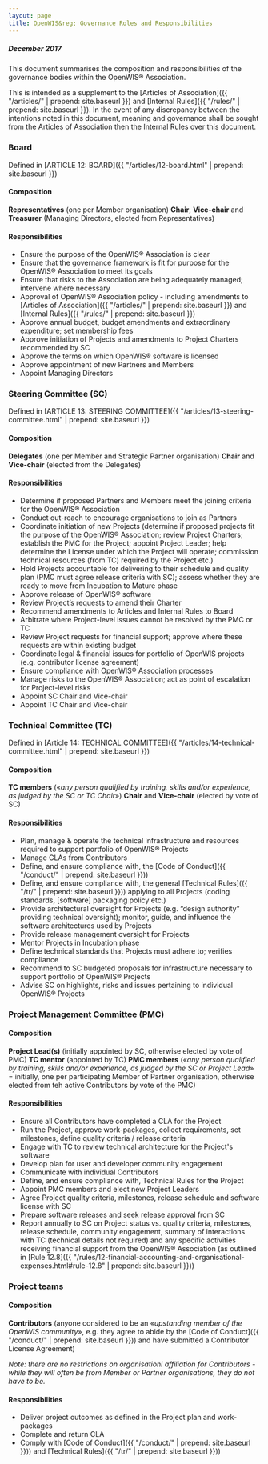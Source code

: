 ```yaml
---
layout: page
title: OpenWIS&reg; Governance Roles and Responsibilities
---
```


##### December 2017

This document summarises the composition and responsibilities of the governance bodies within the OpenWIS&reg; Association.

This is intended as a supplement to the [Articles of Association]({{ "/articles/" | prepend: site.baseurl }}) and [Internal Rules]({{ "/rules/" | prepend: site.baseurl }}). In the event of any discrepancy between the intentions noted in this document, meaning and governance shall be sought from the Articles of Association then the Internal Rules over this document.


### Board
Defined in [ARTICLE 12: BOARD]({{ "/articles/12-board.html" | prepend: site.baseurl }})

#### Composition
**Representatives** (one per Member organisation)
**Chair**, **Vice-chair** and **Treasurer** (Managing Directors, elected from Representatives)

#### Responsibilities
* Ensure the purpose of the OpenWIS&reg; Association is clear
* Ensure that the governance framework is fit for purpose for the OpenWIS&reg; Association to meet its goals
* Ensure that risks to the Association are being adequately managed; intervene where necessary
* Approval of OpenWIS&reg; Association policy - including amendments to [Articles of Association]({{ "/articles/" | prepend: site.baseurl }}) and [Internal Rules]({{ "/rules/" | prepend: site.baseurl }})
* Approve annual budget, budget amendments and extraordinary expenditure; set membership fees
* Approve initiation of Projects and amendments to Project Charters recommended by SC
* Approve the terms on which OpenWIS&reg; software is licensed
* Approve appointment of new Partners and Members
* Appoint Managing Directors

### Steering Committee (SC)
Defined in [ARTICLE 13: STEERING COMMITTEE]({{ "/articles/13-steering-committee.html" | prepend: site.baseurl }})

#### Composition
**Delegates** (one per Member and Strategic Partner organisation)
**Chair** and **Vice-chair** (elected from the Delegates)

#### Responsibilities
* Determine if proposed Partners and Members meet the joining criteria for the OpenWIS&reg; Association
* Conduct out-reach to encourage organisations to join as Partners
* Coordinate initiation of new Projects (determine if proposed projects fit the purpose of the OpenWIS&reg; Association; review Project Charters; establish the PMC for the Project; appoint Project Leader; help determine the License under which the Project will operate; commission technical resources (from TC) required by the Project etc.)
* Hold Projects accountable for delivering to their schedule and quality plan (PMC must agree release criteria with SC); assess whether they are ready to move from Incubation to Mature phase
* Approve release of OpenWIS&reg; software
* Review Project’s requests to amend their Charter
* Recommend amendments to Articles and Internal Rules to Board
* Arbitrate where Project-level issues cannot be resolved by the PMC or TC
* Review Project requests for financial support; approve where these requests are within existing budget
* Coordinate legal & financial issues for portfolio of OpenWIS projects (e.g. contributor license agreement)
* Ensure compliance with OpenWIS&reg; Association processes
* Manage risks to the OpenWIS&reg; Association; act as point of escalation for Project-level risks
* Appoint SC Chair and Vice-chair
* Appoint TC Chair and Vice-chair

### Technical Committee (TC)
Defined in [Article 14: TECHNICAL COMMITTEE]({{ "/articles/14-technical-committee.html" | prepend: site.baseurl }})

#### Composition
**TC members** («_any person qualified by training, skills and/or experience, as judged by the SC or TC Chair_»)
**Chair** and **Vice-chair** (elected by vote of SC)

#### Responsibilities
* Plan, manage & operate the technical infrastructure and resources required to support portfolio of OpenWIS&reg; Projects 
* Manage CLAs from Contributors
* Define, and ensure compliance with, the [Code of Conduct]({{ "/conduct/" | prepend: site.baseurl }}))
* Define, and ensure compliance with, the general [Technical Rules]({{ "/tr/" | prepend: site.baseurl }})) applying to all Projects (coding standards, [software] packaging policy etc.)
* Provide architectural oversight for Projects (e.g. “design authority” providing technical oversight); monitor, guide, and influence the software architectures used by Projects
* Provide release management oversight for Projects
* Mentor Projects in Incubation phase
* Define technical standards that Projects must adhere to; verifies compliance
* Recommend to SC budgeted proposals for infrastructure necessary to support portfolio of OpenWIS&reg; Projects 
* Advise SC on highlights, risks and issues pertaining to individual OpenWIS&reg; Projects

### Project Management Committee (PMC)

#### Composition
**Project Lead(s)** (initially appointed by SC, otherwise elected by vote of PMC)
**TC mentor** (appointed by TC)
**PMC members** («_any person qualified by training, skills and/or experience, as judged by the SC or Project Lead_» = initially, one per participating Member of Partner organisation, otherwise elected from teh active Contributors by vote of the PMC)

#### Responsibilities
* Ensure all Contributors have completed a CLA for the Project
* Run the Project, approve work-packages, collect requirements, set milestones, define quality criteria / release criteria
* Engage with TC to review technical architecture for the Project's software
* Develop plan for user and developer community engagement 
* Communicate with individual Contributors
* Define, and ensure compliance with, Technical Rules for the Project
* Appoint PMC members and elect new Project Leaders
* Agree Project quality criteria, milestones, release schedule and software license with SC
* Prepare software releases and seek release approval from SC
* Report annually to SC on Project status vs. quality criteria, milestones, release schedule, community engagement, summary of interactions with TC (technical details not required) and any specific activities receiving financial support from the OpenWIS&reg; Association (as outlined in [Rule 12.8]({{ "/rules/12-financial-accounting-and-organisational-expenses.html#rule-12.8" | prepend: site.baseurl }}))

### Project teams

#### Composition
**Contributors** (anyone considered to be an «_upstanding member of the OpenWIS community_», e.g. they agree to abide by the [Code of Conduct]({{ "/conduct/" | prepend: site.baseurl }})) and have submitted a Contributor License Agreement)

_Note: there are no restrictions on organisationl affiliation for Contributors - while they will often be from Member or Partner organisations, they do not have to be._

#### Responsibilities
* Deliver project outcomes as defined in the Project plan and work-packages
* Complete and return CLA
* Comply with [Code of Conduct]({{ "/conduct/" | prepend: site.baseurl }})) and [Technical Rules]({{ "/tr/" | prepend: site.baseurl }}))

